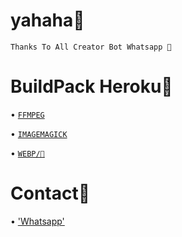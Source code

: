 # yahaha🗿
```
Thanks To All Creator Bot Whatsapp 🗿
```
# BuildPack Heroku🗿
• [`FFMPEG`](https://github.com/jonathanong/heroku-buildpack-ffmpeg-latest.git)

• [`IMAGEMAGICK`](https://github.com/DuckyTeam/heroku-buildpack-imagemagick.git)

• [`WEBP/🗿`](https://github.com/clhuang/heroku-buildpack-webp-binaries)

# Contact🗿

• ['Whatsapp'](https://wa.me/6283183586629?text=halo+bang)
 
